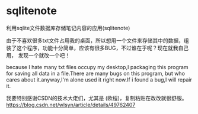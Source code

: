 # sqlitenote
利用sqlite文件数据库存储笔记内容的应用(sqlitenote)

由于不喜欢很多txt文件占用我的桌面，所以想用一个文件来存储其中的数据，组装了这个程序，功能十分简单，应该有很多BUG，不过谁在乎呢？现在就我自己用，
发现一个就改一个吧！

because I hate many txt files occupy my desktop,I packaging this program for saving all data in a file.There are many bugs on this program,
but who cares about it.anyway,I'm alone used it right now.If i found a bug,I will repair it.


我要特别感谢CSDN的技术大佬们，尤其是 (欧程)，复制粘贴在改改就很舒服。
https://blog.csdn.net/wlsyn/article/details/49762407
